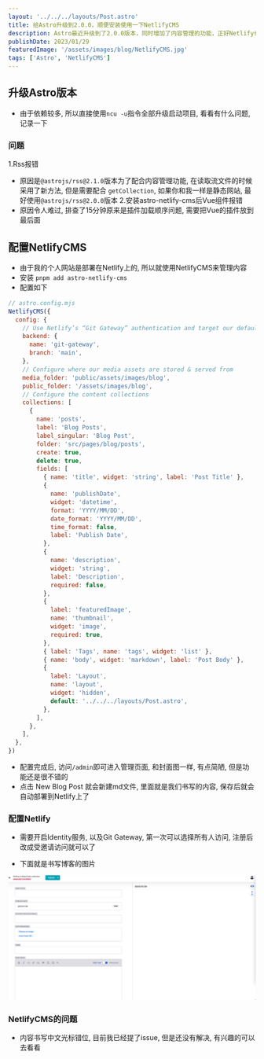 ```yaml
---
layout: '../../../layouts/Post.astro'
title: 给Astro升级到2.0.0，顺便安装使用一下NetlifyCMS
description: Astro最近升级到了2.0.0版本，同时增加了内容管理的功能，正好Netlify也支持，尝试一下
publishDate: 2023/01/29
featuredImage: '/assets/images/blog/NetlifyCMS.jpg'
tags: ['Astro', 'NetlifyCMS']
---
```


## 升级Astro版本
- 由于依赖较多, 所以直接使用```ncu -u```指令全部升级启动项目, 看看有什么问题, 记录一下
### 问题
1.Rss报错
 - 原因是```@astrojs/rss@2.1.0```版本为了配合内容管理功能, 在读取流文件的时候采用了新方法, 但是需要配合 ```getCollection```, 如果你和我一样是静态网站, 最好使用```@astrojs/rss@2.0.0```版本
2.安装astro-netlify-cms后Vue组件报错
 - 原因令人难过, 排查了15分钟原来是插件加载顺序问题, 需要把Vue的插件放到最后面

## 配置NetlifyCMS
- 由于我的个人网站是部署在Netlify上的, 所以就使用NetlifyCMS来管理内容
- 安装 ```pnpm add astro-netlify-cms```
- 配置如下
```js
// astro.config.mjs
NetlifyCMS({
  config: {
    // Use Netlify’s “Git Gateway” authentication and target our default branch
    backend: {
      name: 'git-gateway',
      branch: 'main',
    },
    // Configure where our media assets are stored & served from
    media_folder: 'public/assets/images/blog',
    public_folder: '/assets/images/blog',
    // Configure the content collections
    collections: [
      {
        name: 'posts',
        label: 'Blog Posts',
        label_singular: 'Blog Post',
        folder: 'src/pages/blog/posts',
        create: true,
        delete: true,
        fields: [
          { name: 'title', widget: 'string', label: 'Post Title' },
          {
            name: 'publishDate',
            widget: 'datetime',
            format: 'YYYY/MM/DD',
            date_format: 'YYYY/MM/DD',
            time_format: false,
            label: 'Publish Date',
          },
          {
            name: 'description',
            widget: 'string',
            label: 'Description',
            required: false,
          },
          {
            label: 'featuredImage',
            name: 'thumbnail',
            widget: 'image',
            required: true,
          },
          { label: 'Tags', name: 'tags', widget: 'list' },
          { name: 'body', widget: 'markdown', label: 'Post Body' },
          {
            label: 'Layout',
            name: 'layout',
            widget: 'hidden',
            default: '../../../layouts/Post.astro',
          },
        ],
      },
    ],
  },
})
```
- 配置完成后, 访问```/admin```即可进入管理页面, 和封面图一样, 有点简陋, 但是功能还是很不错的
- 点击 New Blog Post 就会新建md文件, 里面就是我们书写的内容, 保存后就会自动部署到Netlify上了

### 配置Netlify
- 需要开启Identity服务, 以及Git Gateway, 第一次可以选择所有人访问, 注册后改成受邀请访问就可以了

- 下面就是书写博客的图片
<img src='../../../../public/assets/images/blog/cms.jpg'/>

### NetlifyCMS的问题
- 内容书写中文光标错位, 目前我已经提了issue, 但是还没有解决, 有兴趣的可以去看看